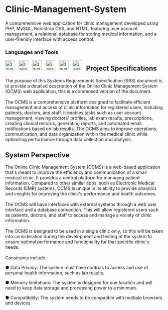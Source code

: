 # Clinic-Management-System
A comprehensive web application for clinic management developed using PHP, MySQL, Bootstrap CSS, and HTML, featuring user account management, a relational database for storing medical information, and a user-friendly interface with access control.

### Languages and Tools
<img align="left" width="30px" height="" alt="java" style="padding-right:10px;" src="https://cdn.jsdelivr.net/gh/devicons/devicon/icons/php/php-original.svg" />
<img align="left" width="30px" alt="java" style="padding-right:10px;" src="https://cdn.jsdelivr.net/gh/devicons/devicon/icons/mysql/mysql-original-wordmark.svg" />
<img align="left" width="30px" alt="java" style="padding-right:10px;" src="https://cdn.jsdelivr.net/gh/devicons/devicon/icons/bootstrap/bootstrap-original-wordmark.svg" />
<img align="left" width="30px" alt="java" style="padding-right:10px;" src="https://cdn.jsdelivr.net/gh/devicons/devicon/icons/html5/html5-original-wordmark.svg" />
<img align="left" width="30px" alt="java" style="padding-right:10px;" src="https://cdn.jsdelivr.net/gh/devicons/devicon/icons/php/php-original.svg" />
<img align="left" width="30px" alt="java" style="padding-right:10px;" src="https://cdn.jsdelivr.net/gh/devicons/devicon/icons/php/php-original.svg" />


## Project Specifications 
<p>
The purpose of this Systems Requirements Specification (SRS) document is to provide a detailed description of the Online Clinic Management System (OCMS) web application, this is a condensed version of the document. 
<br><br>
The OCMS is a comprehensive platform designed to facilitate efficient management and access of clinic information for registered users, including patients, doctors, and staff. It enables tasks such as user account management, viewing doctors' profiles, lab exam results, prescriptions, creating clinical records, generating reports, and automated email notifications based on lab results. The OCMS aims to improve operations, communication, and data organization within the medical clinic while optimizing performance through data collection and analysis.
</p>

## System Perspective
<p>
The Online Clinic Management System (OCMS) is a web-based application that's meant to improve the efficiency and communication of a small medical clinic. It provides a central platform for managing patient information. Compared to other similar apps, such as Electronic Medical Records (EMR) systems, OCMS is unique in its ability to provide analytics and insights for improving the clinic's performance and health outcomes.
<br><br>
The OCMS will have interfaces with external systems through a web user interface and a database connection. This will allow registered users such as patients, doctors, and staff to access and manage a variety of clinic information.
<br><br>
The OCMS is designed to be used in a single clinic only, so this will be taken into consideration during the development and testing of the system to ensure optimal performance and functionality for that specific clinic's needs.
<br><br>
Constraints include:

●	Data Privacy: The system must have controls to access and use of personal health information, such as lab results.

●	Memory limitations: The system is designed for one location and will need to keep data storage and processing power to a minimum. 

●	Compatibility: The system needs to be compatible with multiple browsers and devices.

</p>
